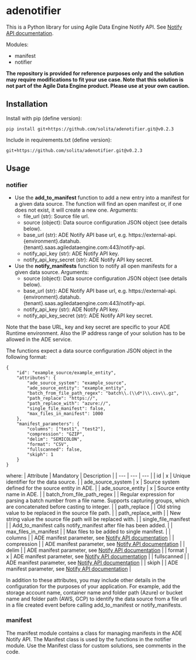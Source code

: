 # adenotifier
This is a Python library for using Agile Data Engine Notify API. See [Notify API documentation](https://docs.agiledataengine.com/docs/notify-api-saas).

Modules:
- manifest
- notifier

**The repository is provided for reference purposes only and the solution may require modifications to fit your use case. Note that this solution is not part of the Agile Data Engine product. Please use at your own caution.**

## Installation
Install with pip (define version):
```
pip install git+https://github.com/solita/adenotifier.git@v0.2.3
```

Include in requirements.txt (define version):
```
git+https://github.com/solita/adenotifier.git@v0.2.3
```

## Usage
### notifier
- Use the **add_to_manifest** function to add a new entry into a manifest for a given data source. The function will find an open manifest or, if one does not exist, it will create a new one. Arguments:
    - file_url (str): Source file url.
    - source (object): Data source configuration JSON object (see details below).
    - base_url (str): ADE Notify API base url, e.g. https://external-api.{environment}.datahub.{tenant}.saas.agiledataengine.com:443/notify-api.
    - notify_api_key (str): ADE Notify API key.
    - notify_api_key_secret (str): ADE Notify API key secret.
- Use the **notify_manifests** function to notify all open manifests for a given data source. Arguments:
    - source (object): Data source configuration JSON object (see details below).
    - base_url (str): ADE Notify API base url, e.g. https://external-api.{environment}.datahub.{tenant}.saas.agiledataengine.com:443/notify-api.
    - notify_api_key (str): ADE Notify API key.
    - notify_api_key_secret (str): ADE Notify API key secret.

Note that the base URL, key and key secret are specific to your ADE Runtime environment. Also the IP address range of your solution has to be allowed in the ADE service.

The functions expect a data source configuration JSON object in the following format:
```
{
    "id": "example_source/example_entity",
    "attributes": {
        "ade_source_system": "example_source",
        "ade_source_entity": "example_entity",
        "batch_from_file_path_regex": "batch\\.(\\d*)\\.csv\\.gz",
        "path_replace": "https://",
        "path_replace_with": "azure://",
        "single_file_manifest": false,
        "max_files_in_manifest": 1000
    },
    "manifest_parameters": {
        "columns": ["test1", "test2"],
        "compression": "GZIP",
        "delim": "SEMICOLON",
        "format": "CSV",
        "fullscanned": false,
        "skiph": 1
    }
}
```
where:
| Attribute  | Mandatory | Description |
| --- | --- | --- |
| id  | x | Unique identifier for the data source. |
| ade_source_system | x | Source system defined for the source entity in ADE. |
| ade_source_entity | x | Source entity name in ADE. |
| batch_from_file_path_regex | | Regular expression for parsing a batch number from a file name. Supports capturing groups, which are concatenated before casting to integer. |
| path_replace | | Old string value to be replaced in the source file path. |
| path_replace_with | | New string value the source file path will be replaced with. |
| single_file_manifest | | Add_to_manifest calls notify_manifest after file has been added. |
| max_files_in_manifest | | Max files to be added to single manifest. |
| columns | | ADE manifest parameter, see [Notify API documentation](https://docs.agiledataengine.com/docs/notify-api-saas) |
| compression | | ADE manifest parameter, see [Notify API documentation](https://docs.agiledataengine.com/docs/notify-api-saas) |
| delim | | ADE manifest parameter, see [Notify API documentation](https://docs.agiledataengine.com/docs/notify-api-saas) |
| format | x | ADE manifest parameter, see [Notify API documentation](https://docs.agiledataengine.com/docs/notify-api-saas) |
| fullscanned | | ADE manifest parameter, see [Notify API documentation](https://docs.agiledataengine.com/docs/notify-api-saas) |
| skiph | | ADE manifest parameter, see [Notify API documentation](https://docs.agiledataengine.com/docs/notify-api-saas) |

In addition to these attributes, you may include other details in the configuration for the purposes of your application. For example, add the storage account name, container name and folder path (Azure) or bucket name and folder path (AWS, GCP) to identify the data source from a file url in a file created event before calling add_to_manifest or notify_manifests.

### manifest
The manifest module contains a class for managing manifests in the ADE Notify API. The Manifest class is used by the functions in the notifier module. Use the Manifest class for custom solutions, see comments in the code.
